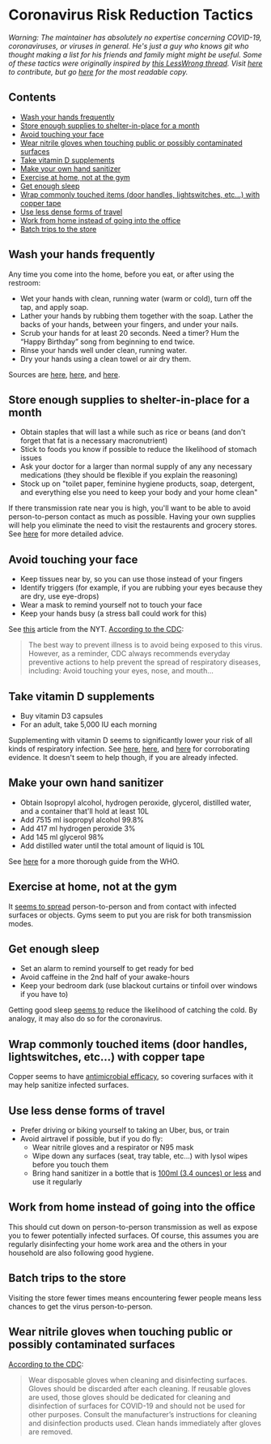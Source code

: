 # Coronavirus Risk Reduction Tactics
*Warning: The maintainer has absolutely no expertise concerning COVID-19, coronaviruses, or viruses in general. He's just a guy who knows git who thought making a list for his friends and family might might be useful. Some of these tactics were originally inspired by [this LessWrong thread](https://www.lesswrong.com/posts/LwcKYR8bykM6vDHyo/coronavirus-justified-practical-advice-thread). Visit [here](https://github.com/jaysonvirissimo/coronavirus-risk-reduction-tactics) to contribute, but go [here](http://virissimo.info/coronavirus-risk-reduction-tactics/README.html) for the most readable copy.*

## Contents
- [Wash your hands frequently](#wash-your-hands-frequently)
- [Store enough supplies to shelter-in-place for a month](#store-enough-supplies-to-shelter-in-place-for-a-month)
- [Avoid touching your face](#avoid-touching-your-face)
- [Wear nitrile gloves when touching public or possibly contaminated surfaces](#wear-nitrile-gloves-when-touching-public-or-possibly-contaminated-surfaces)
- [Take vitamin D supplements](#take-vitamin-d-supplements)
- [Make your own hand sanitizer](#make-your-own-hand-sanitizer)
- [Exercise at home, not at the gym](#exercise-at-home-not-at-the-gym)
- [Get enough sleep](#get-enough-sleep)
- [Wrap commonly touched items (door handles, lightswitches, etc...) with copper tape](#wrap-commonly-touched-items-door-handles-lightswitches-etc-with-copper-tape)
- [Use less dense forms of travel](#use-less-dense-forms-of-travel)
- [Work from home instead of going into the office](#work-from-home-instead-of-going-into-the-office)
- [Batch trips to the store](#batch-trips-to-the-store)

## Wash your hands frequently
Any time you come into the home, before you eat, or after using the restroom:
* Wet your hands with clean, running water (warm or cold), turn off the tap, and apply soap.
* Lather your hands by rubbing them together with the soap. Lather the backs of your hands, between your fingers, and under your nails.
* Scrub your hands for at least 20 seconds. Need a timer? Hum the “Happy Birthday” song from beginning to end twice.
* Rinse your hands well under clean, running water.
* Dry your hands using a clean towel or air dry them.

Sources are [here](https://www.cdc.gov/handwashing/when-how-handwashing.html), [here](https://www.cdc.gov/handwashing/show-me-the-science-handwashing.html), and [here](https://www.cdc.gov/coronavirus/2019-ncov/about/prevention-treatment.html).

## Store enough supplies to shelter-in-place for a month
* Obtain staples that will last a while such as rice or beans (and don't forget that fat is a necessary macronutrient)
* Stick to foods you know if possible to reduce the likelihood of stomach issues
* Ask your doctor for a larger than normal supply of any any necessary medications (they should be flexible if you explain the reasoning)
* Stock up on "toilet paper, feminine hygiene products, soap, detergent, and everything else you need to keep your body and your home clean"

If there transmission rate near you is high, you'll want to be able to avoid person-to-person contact as much as possible. Having your own supplies will help you eliminate the need to visit the restaurents and grocery stores. See [here](https://theprepared.com/wuhan-coronavirus/#challenges) for more detailed advice.

## Avoid touching your face
* Keep tissues near by, so you can use those instead of your fingers
* Identify triggers (for example, if you are rubbing your eyes because they are dry, use eye-drops)
* Wear a mask to remind yourself not to touch your face
* Keep your hands busy (a stress ball could work for this)

See [this](https://www.nytimes.com/2020/03/05/health/stop-touching-your-face-coronavirus.html) article from the NYT.
[According to the CDC](https://www.cdc.gov/coronavirus/2019-ncov/about/prevention-treatment.html):
> The best way to prevent illness is to avoid being exposed to this virus. However, as a reminder, CDC always recommends everyday preventive actions to help prevent the spread of respiratory diseases, including: Avoid touching your eyes, nose, and mouth...

## Take vitamin D supplements
* Buy vitamin D3 capsules
* For an adult, take 5,000 IU each morning

Supplementing with vitamin D seems to significantly lower your risk of all kinds of respiratory infection. See [here](https://www.ncbi.nlm.nih.gov/pmc/articles/PMC5692194/), [here](https://www.liebertpub.com/doi/abs/10.1089/ped.2017.0750?journalCode=ped), and [here](https://www.who.int/elena/titles/vitamind_pneumonia_children/en/) for corroborating evidence. It doesn't seem to help though, if you are already infected.

## Make your own hand sanitizer
* Obtain Isopropyl alcohol, hydrogen peroxide, glycerol, distilled water, and a container that'll hold at least 10L
* Add 7515 ml isopropyl alcohol 99.8%
* Add 417 ml hydrogen peroxide 3%
* Add 145 ml glycerol 98%
* Add distilled water until the total amount of liquid is 10L

See [here](https://www.who.int/gpsc/5may/Guide_to_Local_Production.pdf) for a more thorough guide from the WHO.

## Exercise at home, not at the gym
It [seems to spread](https://www.cdc.gov/coronavirus/2019-ncov/about/transmission.html) person-to-person and from contact with infected surfaces or objects. Gyms seem to put you are risk for both transmission modes.

## Get enough sleep
* Set an alarm to remind yourself to get ready for bed
* Avoid caffeine in the 2nd half of your awake-hours
* Keep your bedroom dark (use blackout curtains or tinfoil over windows if you have to)

Getting good sleep [seems to](https://www.webmd.com/sleep-disorders/features/immune-system-lack-of-sleep#1) reduce the likelihood of catching the cold. By analogy, it may also do so for the coronavirus.

## Wrap commonly touched items (door handles, lightswitches, etc...) with copper tape
Copper seems to have [antimicrobial efficacy](https://en.wikipedia.org/wiki/Antimicrobial_properties_of_copper#Antimicrobial_efficacy_of_copper_alloy_touch_surfaces), so covering surfaces with it may help sanitize infected surfaces.

## Use less dense forms of travel
* Prefer driving or biking yourself to taking an Uber, bus, or train
* Avoid airtravel if possible, but if you do fly:
  * Wear nitrile gloves and a respirator or N95 mask
  * Wipe down any surfaces (seat, tray table, etc...) with lysol wipes before you touch them 
  * Bring hand sanitizer in a bottle that is [100ml (3.4 ounces) or less](https://www.tsa.gov/travel/security-screening/liquids-rule) and use it regularly

## Work from home instead of going into the office
This should cut down on person-to-person transmission as well as expose you to fewer potentially infected surfaces. Of course, this assumes you are regularly disinfecting your home work area and the others in your household are also following good hygiene.

## Batch trips to the store
Visiting the store fewer times means encountering fewer people means less chances to get the virus person-to-person.

## Wear nitrile gloves when touching public or possibly contaminated surfaces
[According to the CDC](https://www.cdc.gov/coronavirus/2019-ncov/community/home/cleaning-disinfection.html):
> Wear disposable gloves when cleaning and disinfecting surfaces. Gloves should be discarded after each cleaning. If reusable gloves are used, those gloves should be dedicated for cleaning and disinfection of surfaces for COVID-19 and should not be used for other purposes. Consult the manufacturer’s instructions for cleaning and disinfection products used. Clean hands immediately after gloves are removed.
